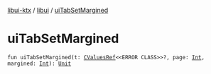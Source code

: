 [libui-ktx](../index.md) / [libui](index.md) / [uiTabSetMargined](./ui-tab-set-margined.md)

# uiTabSetMargined

`fun uiTabSetMargined(t: `[`CValuesRef`](../kotlinx.cinterop/-c-values-ref/index.md)`<<ERROR CLASS>>?, page: `[`Int`](https://kotlinlang.org/api/latest/jvm/stdlib/kotlin/-int/index.html)`, margined: `[`Int`](https://kotlinlang.org/api/latest/jvm/stdlib/kotlin/-int/index.html)`): `[`Unit`](https://kotlinlang.org/api/latest/jvm/stdlib/kotlin/-unit/index.html)